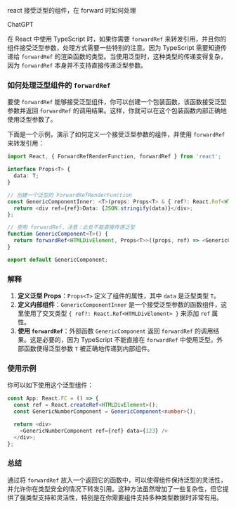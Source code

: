 react 接受泛型的组件，在 forward 时如何处理

ChatGPT

在 React 中使用 TypeScript 时，如果你需要 `forwardRef` 来转发引用，并且你的组件接受泛型参数，处理方式需要一些特别的注意。因为 TypeScript 需要知道传递给 `forwardRef` 的渲染函数的类型。当使用泛型时，这种类型的传递变得复杂，因为 `forwardRef` 本身并不支持直接传递泛型参数。

### 如何处理泛型组件的 `forwardRef`

要使 `forwardRef` 能够接受泛型组件，你可以创建一个包装函数，该函数接受泛型参数并返回 `forwardRef` 的调用结果。这样，你就可以在这个包装函数内部正确地使用泛型参数了。

下面是一个示例，演示了如何定义一个接受泛型参数的组件，并使用 `forwardRef` 来转发引用：

```typescript
import React, { ForwardRefRenderFunction, forwardRef } from 'react';

interface Props<T> {
  data: T;
}

// 创建一个泛型的 ForwardRefRenderFunction
const GenericComponentInner: <T>(props: Props<T> & { ref?: React.Ref<HTMLDivElement> }) => JSX.Element = <T,>({ data, ref }: Props<T> & { ref?: React.Ref<HTMLDivElement> }) => {
  return <div ref={ref}>Data: {JSON.stringify(data)}</div>;
};

// 使用 forwardRef，注意：此处不能直接传递泛型
function GenericComponent<T>() {
  return forwardRef<HTMLDivElement, Props<T>>((props, ref) => <GenericComponentInner {...props} ref={ref} />);
}

export default GenericComponent;
```

### 解释

1. **定义泛型 Props**：`Props<T>` 定义了组件的属性，其中 `data` 是泛型类型 `T`。
2. **定义内部组件**：`GenericComponentInner` 是一个接受泛型参数的函数组件，这里使用了交叉类型 `{ ref?: React.Ref<HTMLDivElement> }` 来添加 `ref` 属性。
3. **使用 `forwardRef`**：外部函数 `GenericComponent` 返回 `forwardRef` 的调用结果。这是必要的，因为 TypeScript 不能直接在 `forwardRef` 中使用泛型。外部函数使得泛型参数 `T` 被正确地传递到内部组件。

### 使用示例

你可以如下使用这个泛型组件：

```typescript
const App: React.FC = () => {
  const ref = React.createRef<HTMLDivElement>();
  const GenericNumberComponent = GenericComponent<number>();

  return <div>
    <GenericNumberComponent ref={ref} data={123} />
  </div>;
};
```

### 总结

通过将 `forwardRef` 放入一个返回它的函数中，可以使得组件保持泛型的灵活性，并允许你在类型安全的情况下转发引用。这种方法虽然增加了一些复杂性，但它提供了强类型支持和灵活性，特别是在你需要组件支持多种类型数据时非常有用。
